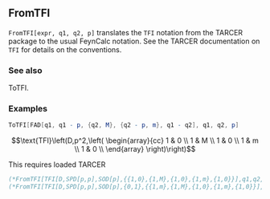 ##  FromTFI 

`FromTFI[expr, q1, q2, p]` translates the `TFI` notation from the TARCER package to the usual FeynCalc notation. See the TARCER documentation on `TFI` for details on the conventions.

###  See also 

ToTFI.

###  Examples 

```mathematica
ToTFI[FAD[q1, q1 - p, {q2, M}, {q2 - p, m}, q1 - q2], q1, q2, p]
```

$$\text{TFI}\left(D,p^2,\left(
\begin{array}{cc}
 1 & 0 \\
 1 & M \\
 1 & 0 \\
 1 & m \\
 1 & 0 \\
\end{array}
\right)\right)$$

This requires loaded TARCER

```mathematica
(*FromTFI[TFI[D,SPD[p,p],SOD[p],{{1,0},{1,M},{1,0},{1,m},{1,0}}],q1,q2,p]*)
(*FromTFI[TFI[D,SPD[p,p],SOD[p],{0,1},{{1,m},{1,M},{1,0},{1,m},{1,0}}],q1,q2,p]*)
```